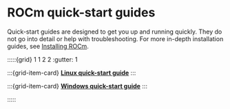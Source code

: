 # ROCm quick-start guides

Quick-start guides are designed to get you up and running quickly. They do not go into detail or help
with troubleshooting. For more in-depth installation guides, see [Installing ROCm](../install/index.md).

:::::{grid} 1 1 2 2
:gutter: 1

:::{grid-item-card}
**[Linux quick-start guide](linux.md)**
:::

:::{grid-item-card}
**[Windows quick-start guide](windows.md)**
:::

:::::
